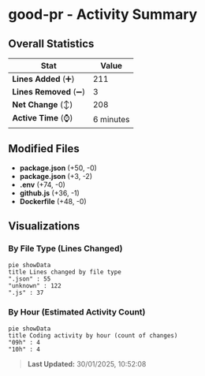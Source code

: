 # good-pr - Activity Summary 

## Overall Statistics

| Stat                   | Value                                                             |
| ---------------------- | ----------------------------------------------------------------- |
| **Lines Added** (➕)   | 211                                          |
| **Lines Removed** (➖) | 3                                        |
| **Net Change** (↕)    | 208                |
| **Active Time** (⌚)   | 6 minutes |


## Modified Files
- **package.json** (+50, -0)
- **package.json** (+3, -2)
- **.env** (+74, -0)
- **github.js** (+36, -1)
- **Dockerfile** (+48, -0)

## Visualizations

### By File Type (Lines Changed)

```mermaid
pie showData
title Lines changed by file type
".json" : 55
"unknown" : 122
".js" : 37
```

### By Hour (Estimated Activity Count)

```mermaid
pie showData
title Coding activity by hour (count of changes)
"09h" : 4
"10h" : 4
```


> **Last Updated:** 30/01/2025, 10:52:08